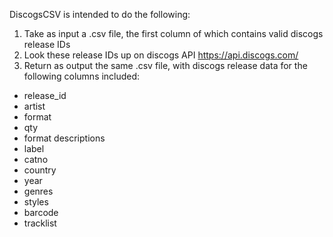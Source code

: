 DiscogsCSV is intended to do the following:

1) Take as input a .csv file, the first column of which contains valid discogs release IDs  
2) Look these release IDs up on discogs API https://api.discogs.com/
3) Return as output the same .csv file, with discogs release data for the following columns included:

- release_id
- artist
- format
- qty
- format descriptions
- label
- catno
- country
- year
- genres
- styles
- barcode
- tracklist
